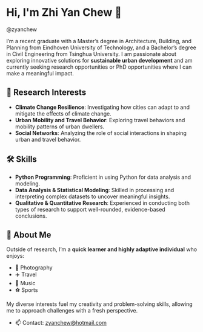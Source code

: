 
# Hi, I'm Zhi Yan Chew 👋  
@zyanchew

I’m a recent graduate with a Master’s degree in Architecture, Building, and Planning from Eindhoven University of Technology, and a Bachelor’s degree in Civil Engineering from Tsinghua University. I am passionate about exploring innovative solutions for **sustainable urban development** and am currently seeking research opportunities or PhD opportunities where I can make a meaningful impact.

## 🎯 **Research Interests**  
- **Climate Change Resilience**: Investigating how cities can adapt to and mitigate the effects of climate change.  
- **Urban Mobility and Travel Behavior**: Exploring travel behaviors and mobility patterns of urban dwellers.  
- **Social Networks**: Analyzing the role of social interactions in shaping urban and travel behavior.  

## 🛠 **Skills**  
- **Python Programming**: Proficient in using Python for data analysis and modeling.  
- **Data Analysis & Statistical Modeling**: Skilled in processing and interpreting complex datasets to uncover meaningful insights.  
- **Qualitative & Quantitative Research**: Experienced in conducting both types of research to support well-rounded, evidence-based conclusions.  

## 🌱 **About Me**  
Outside of research, I’m a **quick learner and highly adaptive individual** who enjoys:  
- 📸 Photography    
- ✈️ Travel
- 🎵 Music
- ⚽ Sports  

My diverse interests fuel my creativity and problem-solving skills, allowing me to approach challenges with a fresh perspective. 
- 📫 Contact: zyanchew@hotmail.com

<!---
zyanchew/zyanchew is a ✨ special ✨ repository because its `README.md` (this file) appears on your GitHub profile.
You can click the Preview link to take a look at your changes.
--->
